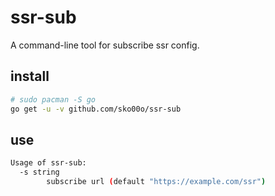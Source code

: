 # ssr-sub

A command-line tool for subscribe ssr config.

## install

```sh
# sudo pacman -S go
go get -u -v github.com/sko00o/ssr-sub
```

## use

```sh
Usage of ssr-sub:
  -s string
        subscribe url (default "https://example.com/ssr")
```
